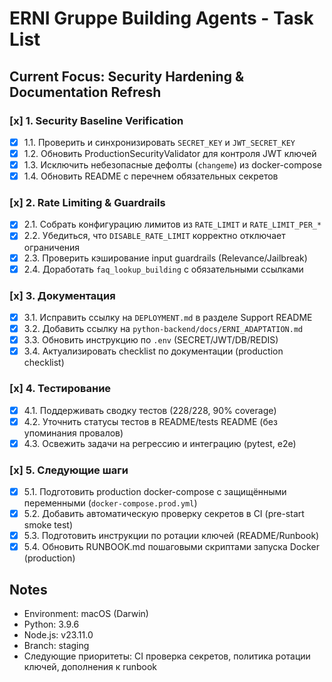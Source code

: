 # ERNI Gruppe Building Agents - Task List

## Current Focus: Security Hardening & Documentation Refresh

### [x] 1. Security Baseline Verification
- [x] 1.1. Проверить и синхронизировать `SECRET_KEY` и `JWT_SECRET_KEY`
- [x] 1.2. Обновить ProductionSecurityValidator для контроля JWT ключей
- [x] 1.3. Исключить небезопасные дефолты (`changeme`) из docker-compose
- [x] 1.4. Обновить README с перечнем обязательных секретов

### [x] 2. Rate Limiting & Guardrails
- [x] 2.1. Собрать конфигурацию лимитов из `RATE_LIMIT` и `RATE_LIMIT_PER_*`
- [x] 2.2. Убедиться, что `DISABLE_RATE_LIMIT` корректно отключает ограничения
- [x] 2.3. Проверить кэширование input guardrails (Relevance/Jailbreak)
- [x] 2.4. Доработать `faq_lookup_building` с обязательными ссылками

### [x] 3. Документация
- [x] 3.1. Исправить ссылку на `DEPLOYMENT.md` в разделе Support README
- [x] 3.2. Добавить ссылку на `python-backend/docs/ERNI_ADAPTATION.md`
- [x] 3.3. Обновить инструкцию по `.env` (SECRET/JWT/DB/REDIS)
- [x] 3.4. Актуализировать checklist по документации (production checklist)

### [x] 4. Тестирование
- [x] 4.1. Поддерживать сводку тестов (228/228, 90% coverage)
- [x] 4.2. Уточнить статусы тестов в README/tests README (без упоминания провалов)
- [x] 4.3. Освежить задачи на регрессию и интеграцию (pytest, e2e)

### [x] 5. Следующие шаги
- [x] 5.1. Подготовить production docker-compose с защищёнными переменными (`docker-compose.prod.yml`)
- [x] 5.2. Добавить автоматическую проверку секретов в CI (pre-start smoke test)
- [x] 5.3. Подготовить инструкции по ротации ключей (README/Runbook)
- [x] 5.4. Обновить RUNBOOK.md пошаговыми скриптами запуска Docker (production)

## Notes
- Environment: macOS (Darwin)
- Python: 3.9.6
- Node.js: v23.11.0
- Branch: staging
- Следующие приоритеты: CI проверка секретов, политика ротации ключей, дополнения к runbook
